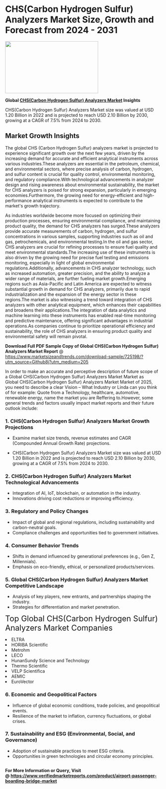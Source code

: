 <H1>CHS(Carbon Hydrogen Sulfur) Analyzers Market Size, Growth and Forecast from 2024 - 2031</H1><img class="aligncenter size-medium wp-image-584254" src="https://thirdeyenews.in/wp-content/uploads/2024/09/Global-Market-Research-300x168.jpeg" alt="" width="300" height="168" /><p><strong>Global&nbsp;<a href="https://www.marketsizeandtrends.com/download-sample/725198/?utm_source=Github8j?utm_medium=205">CHS(Carbon Hydrogen Sulfur) Analyzers Market</a> Insights</strong></p><p>CHS(Carbon Hydrogen Sulfur) Analyzers Market size was valued at USD 1.20 Billion in 2022 and is projected to reach USD 2.10 Billion by 2030, growing at a CAGR of 7.5% from 2024 to 2030.</p><p><h2>Market Growth Insights</h2> <p>The global CHS (Carbon Hydrogen Sulfur) analyzers market is projected to experience significant growth over the next few years, driven by the increasing demand for accurate and efficient analytical instruments across various industries.These analyzers are essential in the petroleum, chemical, and environmental sectors, where precise analysis of carbon, hydrogen, and sulfur content is crucial for quality control, environmental monitoring, and regulatory compliance.With technological advancements in analyzer design and rising awareness about environmental sustainability, the market for CHS analyzers is poised for strong expansion, particularly in emerging economies.Furthermore, the growing need for energy-efficient and high-performance analytical instruments is expected to contribute to the market's growth trajectory. </p> <p>As industries worldwide become more focused on optimizing their production processes, ensuring environmental compliance, and maintaining product quality, the demand for CHS analyzers has surged.These analyzers provide accurate measurements of carbon, hydrogen, and sulfur concentrations in various samples, supporting industries such as oil and gas, petrochemicals, and environmental testing.In the oil and gas sector, CHS analyzers are crucial for refining processes to ensure fuel quality and meet environmental standards.The increasing use of these instruments is also driven by the growing need for precise fuel testing and emissions monitoring, especially in light of global environmental regulations.Additionally, advancements in CHS analyzer technology, such as increased automation, greater precision, and the ability to analyze a wider range of materials, are further fueling market growth.Emerging regions such as Asia-Pacific and Latin America are expected to witness substantial growth in demand for CHS analyzers, primarily due to rapid industrialization and the expansion of the energy sector in these regions.The market is also witnessing a trend toward integration of CHS analyzers with other analytical equipment, which enhances their capabilities and broadens their applications.The integration of data analytics and machine learning into these instruments has enabled real-time monitoring and predictive maintenance, offering significant advantages in industrial operations.As companies continue to prioritize operational efficiency and sustainability, the role of CHS analyzers in ensuring product quality and environmental safety will remain pivotal.</p><p><span class=""><strong>Download Full PDF Sample Copy of Global CHS(Carbon Hydrogen Sulfur) Analyzers Market Report</strong> @ <a href="https://www.marketsizeandtrends.com/download-sample/725198/?utm_source=Github8j?utm_medium=205" target="_blank">https://www.marketsizeandtrends.com/download-sample/725198/?utm_source=Github8j?utm_medium=205</a></span></p><p>In order to make an accurate and perceptive description of future scope of a Global&nbsp;CHS(Carbon Hydrogen Sulfur) Analyzers Market Market as Global&nbsp;CHS(Carbon Hydrogen Sulfur) Analyzers Market Market of 2025, you need to describe a clear Vision &ndash; What Industry or Linda can you think of for example: Quote from a Technology, healthcare, automotive, renewable energy, name the market you are Reffering to.However, some general trends and factors usually impact market reports and their future outlook include:</p><h3>1.&nbsp;<strong>CHS(Carbon Hydrogen Sulfur) Analyzers Market Growth Projections</strong></h3><ul><li>Examine market size trends, revenue estimates and CAGR (Compounded Annual Growth Rate) projections.</li><li><p>CHS(Carbon Hydrogen Sulfur) Analyzers Market size was valued at USD 1.20 Billion in 2022 and is projected to reach USD 2.10 Billion by 2030, growing at a CAGR of 7.5% from 2024 to 2030.</p></li></ul><h3>2.&nbsp;<strong>CHS(Carbon Hydrogen Sulfur) Analyzers Market Technological Advancements</strong></h3><ul><li>Integration of AI, IoT, blockchain, or automation in the industry.</li><li>Innovations driving cost reductions or improving efficiency.</li></ul><h3>3.&nbsp;<strong>Regulatory and Policy Changes</strong></h3><ul><li>Impact of global and regional regulations, including sustainability and carbon-neutral goals.</li><li>Compliance challenges and opportunities tied to government initiatives.</li></ul><h3>4.&nbsp;<strong>Consumer Behavior Trends</strong></h3><ul><li>Shifts in demand influenced by generational preferences (e.g., Gen Z, Millennials).</li><li>Emphasis on eco-friendly, ethical, or personalized products/services.</li></ul><h3>5.&nbsp;<strong>Global CHS(Carbon Hydrogen Sulfur) Analyzers Market Competitive Landscape</strong></h3><ul><li>Analysis of key players, new entrants, and partnerships shaping the industry.</li><li>Strategies for differentiation and market penetration.</li></ul><p data-pm-slice="1 1 []"><span style="color: inherit; font-family: inherit; font-size: 25px;">Top Global CHS(Carbon Hydrogen Sulfur) Analyzers Market Companies</span></p><div class="" data-test-id=""><p><li>ELTRA</li><li> HORIBA Scientific</li><li> Metrohm</li><li> LECO</li><li> HunanSundy Science and Technology</li><li> Thermo Scientific</li><li> VELP Scientifica</li><li> AEMIC</li><li> EuroVector</li></p></div><h3>6.&nbsp;<strong>Economic and Geopolitical Factors</strong></h3><ul><li>Influence of global economic conditions, trade policies, and geopolitical events.</li><li>Resilience of the market to inflation, currency fluctuations, or global crises.</li></ul><h3>7.&nbsp;<strong>Sustainability and ESG (Environmental, Social, and Governance)</strong></h3><ul><li>Adoption of sustainable practices to meet ESG criteria.</li><li>Opportunities in green technologies and circular economy principles.</li></ul><h2><strong style="font-size: 14px;">For More Information or Query, Visit @&nbsp;</strong><a style="background-color: #ffffff; font-size: 14px;" href="https://www.marketsizeandtrends.com/report/chs-carbon-hydrogen-sulfur-analyzers-market/" target="_blank">https://www.verifiedmarketreports.com/product/airport-passenger-boarding-bridge-market</a></h2>